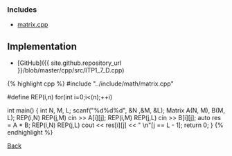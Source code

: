 

### Includes

- [matrix.cpp](../include/math/matrix)

## Implementation

- [GitHub]({{ site.github.repository_url }}/blob/master/cpp/src/ITP1_7_D.cpp)

{% highlight cpp %}
#include "../include/math/matrix.cpp"

#define REP(i,n) for(int i=0;i<(n);++i)

int main() {
  int N, M, L;
  scanf("%d%d%d", &N ,&M, &L);
  Matrix<ll> A(N, M), B(M, L);
  REP(i,N) REP(j,M) cin >> A[i][j];
  REP(i,M) REP(j,L) cin >> B[i][j];
  auto res = A * B;
  REP(i,N) REP(j,L) cout << res[i][j] << " \n"[j == L - 1];
  return 0;
}
{% endhighlight %}

[Back](..)

